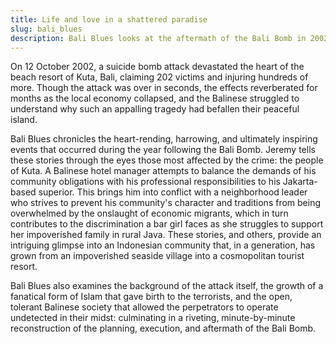 ```yaml
---
title: Life and love in a shattered paradise
slug: bali_blues
description: Bali Blues looks at the aftermath of the Bali Bomb in 2002. 
---
```


On 12 October 2002, a suicide bomb attack devastated the heart of the beach resort of Kuta,
Bali, claiming 202 victims and injuring hundreds of more. Though the
attack was over in seconds, the effects reverberated for months as the
local economy collapsed, and the Balinese struggled to understand why
such an appalling tragedy had befallen their peaceful island.

Bali Blues chronicles the heart-rending, harrowing, and
ultimately inspiring events that occurred during the year following the
Bali Bomb. Jeremy tells these stories through the eyes those most affected by
the crime: the people of Kuta. A Balinese hotel manager 
attempts to balance the demands of his community obligations with his
professional responsibilities to his Jakarta-based superior. This brings
him into conflict with a neighborhood leader who strives to prevent his
community\'s character and traditions from being overwhelmed by the
onslaught of economic migrants, which in turn contributes to the
discrimination a bar girl faces as she struggles to support her
impoverished family in rural Java. These stories, and others, provide an
intriguing glimpse into an Indonesian community that, in a generation,
has grown from an impoverished seaside village into a cosmopolitan
tourist resort.

Bali Blues also examines the background of the attack itself, the growth
of a fanatical form of Islam that gave birth to the terrorists, and the
open, tolerant Balinese society that allowed the perpetrators to operate
undetected in their midst: culminating in a riveting, minute-by-minute
reconstruction of the planning, execution, and aftermath of the Bali
Bomb.
